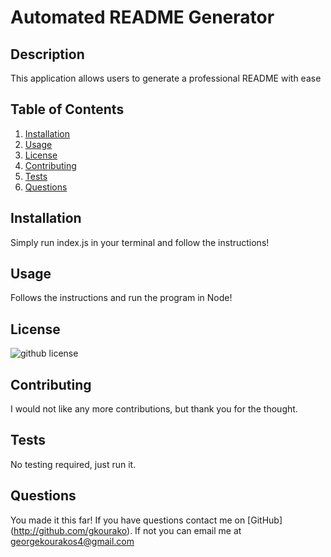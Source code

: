 # Automated README Generator
## Description

This application allows users to generate a professional README with ease
 ## Table of Contents

 1. [Installation](#installation)
 2. [Usage](#usage)
 3. [License](#license)
 4. [Contributing](#contributing)
 5. [Tests](#tests)
 6. [Questions](#questions)

## Installation

Simply run index.js in your terminal and follow the instructions!

## Usage

Follows the instructions and run the program in Node! 

## License

![github license](https://img.shields.io/badge/license-MIT-blue.svg)

## Contributing

I would not like any more contributions, but thank you for the thought.

## Tests

No testing required, just run it.

## Questions

You made it this far! If you have questions contact me on [GitHub] (http://github.com/gkourako).  If not you can email me at georgekourakos4@gmail.com

